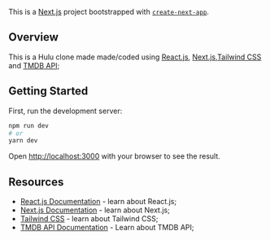 This is a [Next.js](https://nextjs.org/) project bootstrapped with [`create-next-app`](https://github.com/vercel/next.js/tree/canary/packages/create-next-app).

## Overview

This is a Hulu clone made made/coded using [React.js](https://reactjs.org/), [Next.js](https://nextjs.org/),[Tailwind CSS](https://tailwindcss.com/) and [TMDB API](https://www.themoviedb.org/);

## Getting Started

First, run the development server:

```bash
npm run dev
# or
yarn dev
```

Open [http://localhost:3000](http://localhost:3000) with your browser to see the result.

## Resources

- [React.js Documentation](https://reactjs.org/docs/getting-started.html) - learn about React.js;
- [Next.js Documentation](https://nextjs.org/docs) - learn about Next.js;
- [Tailwind CSS](https://tailwindcss.com/docs) - learn about Tailwind CSS;
- [TMDB API Documentation](https://developers.themoviedb.org/3/movies/get-movie-images) - Learn about TMDB API;


